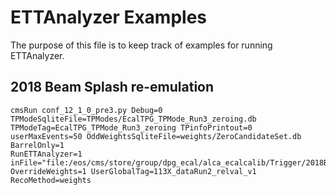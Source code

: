 # ETTAnalyzer Examples 

The purpose of this file is to keep track of examples for running ETTAnalyzer.

## 2018 Beam Splash re-emulation 

```
cmsRun conf_12_1_0_pre3.py Debug=0 TPModeSqliteFile=TPModes/EcalTPG_TPMode_Run3_zeroing.db 
TPModeTag=EcalTPG_TPMode_Run3_zeroing TPinfoPrintout=0 userMaxEvents=50 OddWeightsSqliteFile=weights/ZeroCandidateSet.db BarrelOnly=1 
RunETTAnalyzer=1 inFile="file:/eos/cms/store/group/dpg_ecal/alca_ecalcalib/Trigger/2018BeamSplashes/RAW/Splashes2018_highECALReadout_run313133.root" 
OverrideWeights=1 UserGlobalTag=113X_dataRun2_relval_v1 RecoMethod=weights
```
